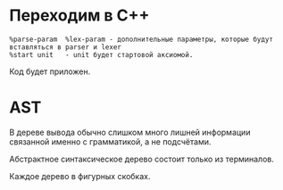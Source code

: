 Переходим в C++
===============

    %parse-param  %lex-param - дополнительные параметры, которые будут вставляться в parser и lexer
    %start unit   - unit будет стартовой аксиомой.

Код будет приложен.

AST
===

В дереве вывода обычно слишком много лишней информации связанной именно с грамматикой, а не подсчётами.

Абстрактное синтаксическое дерево состоит только из терминалов.

Каждое дерево в фигурных скобках.
